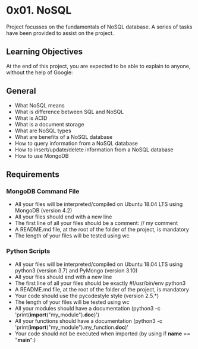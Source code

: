 # 0x01. NoSQL
Project focusses on the fundamentals of NoSQL database. A series of tasks have been provided to assist on the project.

## Learning Objectives
At the end of this project, you are expected to be able to explain to anyone, without the help of Google:

## General
 - What NoSQL means
 - What is difference between SQL and NoSQL
 - What is ACID
 - What is a document storage
 - What are NoSQL types
 - What are benefits of a NoSQL database
 - How to query information from a NoSQL database
 - How to insert/update/delete information from a NoSQL database
 - How to use MongoDB

## Requirements
### MongoDB Command File
 - All your files will be interpreted/compiled on Ubuntu 18.04 LTS using MongoDB (version 4.2)
 - All your files should end with a new line
 - The first line of all your files should be a comment: // my comment
 - A README.md file, at the root of the folder of the project, is mandatory
 - The length of your files will be tested using wc

### Python Scripts
 - All your files will be interpreted/compiled on Ubuntu 18.04 LTS using python3 (version 3.7) and PyMongo (version 3.10)
 - All your files should end with a new line
 - The first line of all your files should be exactly #!/usr/bin/env python3
 - A README.md file, at the root of the folder of the project, is mandatory
 - Your code should use the pycodestyle style (version 2.5.*)
 - The length of your files will be tested using wc
 - All your modules should have a documentation (python3 -c 'print(__import__("my_module").__doc__)')
 - All your functions should have a documentation (python3 -c 'print(__import__("my_module").my_function.__doc__)'
 - Your code should not be executed when imported (by using if __name__ == "__main__":)
